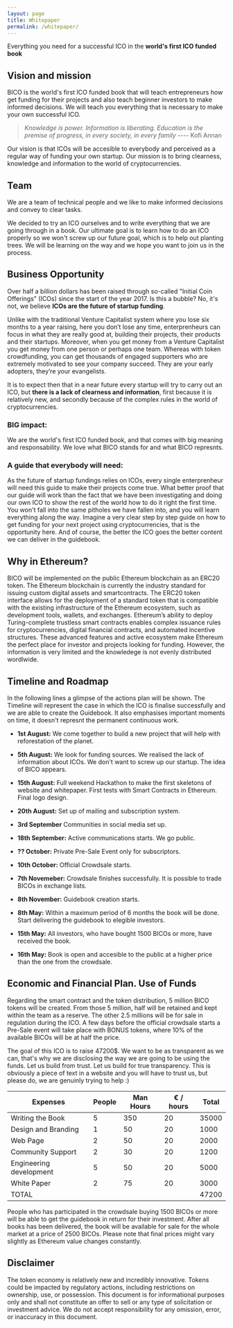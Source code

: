 ```yaml
---
layout: page
title: Whitepaper
permalink: /whitepaper/
---
```



Everything you need for a successful ICO in the **world's first ICO funded book**



## Vision and mission

BICO is the world's first ICO funded book that will teach entrepreneurs how get funding for their projects and also teach beginner investors to make informed decisions. We will teach you everything that is necessary to make your own successful ICO.

> *Knowledge is power. Information is liberating. Education is the premise of progress, in every society, in every family* ---- Kofi Annan

Our vision is that ICOs will be accesible to everybody and perceived as a regular way of funding your own startup. Our mission is to bring clearness, knowledge and information to the world of cryptocurrencies.

  
## Team

We are a team of technical people and we like to make informed decissions and convey to clear tasks.

We decided to try an ICO ourselves and to write everything that we are going through in a book. Our ultimate goal is to learn how to do an ICO properly so we won't screw up our future goal, which is to help out planting trees. We will be learning on the way and we hope you want to join us in the process. 

## Business Opportunity

Over half a billion dollars has been raised through so-called "Initial Coin Offerings" (ICOs) since the start of the year 2017. Is this a bubble? No, it's not, we believe **ICOs are the future of startup funding**. 

Unlike with the traditional Venture Capitalist system where you lose six months to a year raising, here you don’t lose any time, enterprenheurs can focus in what they are really good at, building their projects, their products and their startups. Moreover, when you get money from a Venture Capitalist you get money from one person or perhaps one team.  Whereas with token crowdfunding, you can get thousands of engaged supporters who are extremely motivated to see your company succeed. They are your early adopters, they’re your evangelists.

It is to expect then that in a near future every startup will try to carry out an ICO, but **there is a lack of clearness and information**, first because it is relatively new, and secondly because of the complex rules in the world of cryptocurrencies. 

### BIG impact:
We are the world's first ICO funded book, and that comes with big meaning and responsability. We love what BICO stands for and what BICO represnts.

### A guide that everybody will need:
As the future of startup fundings relies on ICOs, every single enterprenheur will need this guide to make their projects come true. What better proof that our guide will work than the fact that we have been investigating and doing our own ICO to show the rest of the world how to do it right the first time. You won't fall into the same pitholes we have fallen into, and you will learn everything along the way. Imagine a very clear step by step guide on how to get funding for your next project using cryptocurrencies, that is the opportunity here. And of course, the better the ICO goes the better content we can deliver in the guidebook.




## Why in Ethereum?

BICO will be implemented on the public Ethereum blockchain as an ERC20 token. The Ethereum blockchain is currently the industry standard for issuing custom digital assets and smartcontracts. The ERC20 token interface allows for the deployment of a standard token that is compatible with the existing infrastructure of the Ethereum ecosystem, such as development tools, wallets, and exchanges. Ethereum’s ability to deploy Turing-complete trustless smart contracts enables complex issuance rules for cryptocurrencies, digital financial contracts, and automated incentive structures. These advanced features and active ecosystem make Ethereum the perfect place for investor and projects looking for funding. However, the information is very limited and the knowledege is not evenly distributed wordlwide.

## Timeline and Roadmap
In the following lines a glimpse of the actions plan will be shown. The Timeline will represent the case in which the ICO is finalise successfully and we are able to create the Guidebook. It also emphasises important moments on time, it doesn't represnt the permanent continuous work.

- **1st August:**  We come together to build a new project that will help with reforestation of the planet.


- **5th August:**  We look for funding sources. We realised the lack of information about ICOs. We don't want to screw up our startup. The idea of BICO appears.


- **15th August:** Full weekend Hackathon to make the first skeletons of website and whitepaper. First tests with Smart Contracts in Ethereum. Final logo design.


- **20th August:** Set up of mailing and subscription system.


- **3rd September** Communities in social media set up.


- **18th September:** Active communications starts. We go public.


- **?? October:** Private Pre-Sale Event only for subscriptors.


- **10th October:** Official Crowdsale starts.


- **7th Novemeber:** Crowdsale finishes successfully. It is possible to trade BICOs in exchange lists.


- **8th November:** Guidebook creation starts.


- **8th May:** Within a maximum period of 6 months the book will be done. Start delivering the guidebook to elegible investors.


- **15th May:** All investors, who have bought 1500 BICOs or more, have received the book.


- **16th May:** Book is open and accesible to the public at a higher price than the one from the crowdsale. 



## Economic and Financial Plan. Use of Funds


Regarding the smart contract and the token distribution, 5 million BICO tokens will be created. From those 5 million, half will be retained and kept within the team as a reserve. The other 2.5 millions will be for sale in regulation during the ICO. A few days before the official crowdsale starts a Pre-Sale event will take place with BONUS tokens, where 10% of the available BICOs will be at half the price.

The goal of this ICO is to raise 47200$. We want to be as transparent as we can, that's why we are disclosing the way we are going to be using the funds. Let us build from trust. Let us build for true transparency. This is obviously a piece of text in a website and you will have to trust us, but please do, we are genuinly trying to help :)

| Expenses             		| People | Man Hours | € / hours | Total |
|-------------------------|--------|-----------|-----------|-------|
| Writing the Book     		| 5      | 350       | 20        | 35000 |
| Design and Branding  		| 1      | 50        | 20        | 1000  |
| Web Page             		| 2      | 50        | 20        | 2000  |
| Community Support    		| 2      | 30        | 20        | 1200  |
| Engineering development | 5      | 50        | 20        | 5000  |
| White Paper				    	| 2      | 75        | 20        | 3000  |
| TOTAL             		  |        |           |           | 47200 |


People who has participated in the crowdsale buying 1500 BICOs or more will be able to get the guidebook in return for their investment. After all books has been delivered, the book will be available for sale for the whole market at a price of 2500 BICOs. Please note that final prices might vary slightly as Ethereum value changes constantly.

## Disclaimer

The token economy is relatively new and incredibly innovative. Tokens could be impacted by regulatory actions, including restrictions on ownership, use, or possession. This document is for informational purposes only and shall not constitute an offer to sell or any type of solicitation or investment advice. We do not accept responsibility for any omission, error, or inaccuracy in this document.
